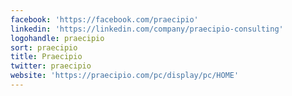 ```yaml
---
facebook: 'https://facebook.com/praecipio'
linkedin: 'https://linkedin.com/company/praecipio-consulting'
logohandle: praecipio
sort: praecipio
title: Praecipio
twitter: praecipio
website: 'https://praecipio.com/pc/display/pc/HOME'
---
```

